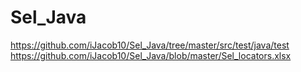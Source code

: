 # Sel_Java

https://github.com/iJacob10/Sel_Java/tree/master/src/test/java/test
https://github.com/iJacob10/Sel_Java/blob/master/Sel_locators.xlsx
